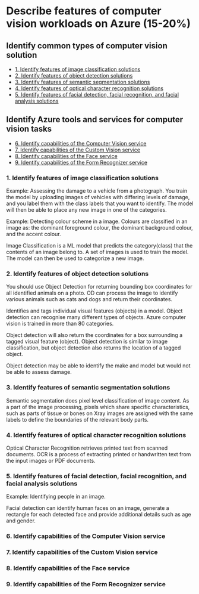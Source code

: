 # Describe features of computer vision workloads on Azure (15-20%)


## Identify common types of computer vision solution
* [1. Identify features of image classification solutions](#1-identify-features-of-image-classification-solutions)
* [2. Identify features of object detection solutions](#2-identify-features-of-object-detection-solutions)
* [3. Identify features of semantic segmentation solutions](#3-identify-features-of-semantic-segmentation-solutions)
* [4. Identify features of optical character recognition solutions](#4-identify-features-of-optical-character-recognition-solutions)
* [5. Identify features of facial detection, facial recognition, and facial analysis solutions](#5-identify-features-of-facial-detection-facial-recognition-and-facial-analysis-solutions)

## Identify Azure tools and services for computer vision tasks
* [6. Identify capabilities of the Computer Vision service](#1-identify-capabilities-of-the-computer-vision-service)
* [7. Identify capabilities of the Custom Vision service](#2-identify-capabilities-of-the-custom-vision-service)
* [8. Identify capabilities of the Face service](#3-identify-capabilities-of-the-Face-service)
* [9. Identify capabilities of the Form Recognizer service](#4-identify-capabilities-of-the-Form-Recognizer-service)


### 1. Identify features of image classification solutions

Example: Assessing the damage to a vehicle from a photograph. You train the model by uploading images of vehicles with differing levels of damage, and you label them with the class labels that you want to identify. The model will then be able to place any new image in one of the categories.

Example: Detecting colour scheme in a image. Colours are classified in an image as: the dominant foreground colour, the dominant background colour, and the accent colour.

Image Classification is a ML model that predicts the category(class) that the contents of an image belong to. A set of images is used to train the model. The model can then be used to categorize a new image.


### 2. Identify features of object detection solutions

You should use Object Detection for returning bounding box coordinates for all identified animals on a photo. OD can process the image to identify various animals such as cats and dogs and return their coordinates.

Identifies and tags individual visual features (objects) in a model. Object detection can recognise many different types of objects. Azure computer vision is trained in more than 80 categories.

Object detection will also return the coordinates for a box surrounding a tagged visual feature (object). Object detection is similar to image classification, but object detection also returns the location of a tagged object.

Object detection may be able to identify the make and model but would not be able to assess damage.

### 3. Identify features of semantic segmentation solutions

Semantic segmentation does pixel level classification of image content. As a part of the image processing, pixels which share specific characteristics, such as parts of tissue or bones on Xray images are assigned with the same labels to define the boundaries of the relevant body parts.

### 4. Identify features of optical character recognition solutions

Optical Character Recognition retrieves printed text from scanned documents. OCR is a process of extracting printed or handwritten text from the input images or PDF documents.

### 5. Identify features of facial detection, facial recognition, and facial analysis solutions

Example: Identifying people in an image.

Facial detection can identify human faces on an image, generate a rectangle for each detected face and provide additional details such as age and gender.

### 6. Identify capabilities of the Computer Vision service

### 7. Identify capabilities of the Custom Vision service

### 8. Identify capabilities of the Face service

### 9. Identify capabilities of the Form Recognizer service